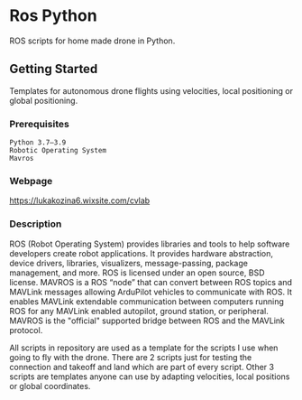 # Ros Python
ROS scripts for home made drone in Python.

## Getting Started

Templates for autonomous drone flights using velocities, local positioning or global positioning. 

### Prerequisites

```
Python 3.7–3.9
Robotic Operating System
Mavros
```
### Webpage

https://lukakozina6.wixsite.com/cvlab

### Description

ROS (Robot Operating System) provides libraries and tools to help software developers create robot applications. It provides hardware abstraction, device drivers, libraries, visualizers, message-passing, package management, and more. ROS is licensed under an open source, BSD license. MAVROS is a ROS “node” that can convert between ROS topics and MAVLink messages allowing ArduPilot vehicles to communicate with ROS. It enables MAVLink extendable communication between computers running ROS for any MAVLink enabled autopilot, ground station, or peripheral. MAVROS is the "official" supported bridge between ROS and the MAVLink protocol.

All scripts in repository are used as a template for the scripts I use when going to fly with the drone. There are 2 scripts just for testing the connection and takeoff and land which are part of every script. Other 3 scripts are templates anyone can use by adapting velocities, local positions or global coordinates.


